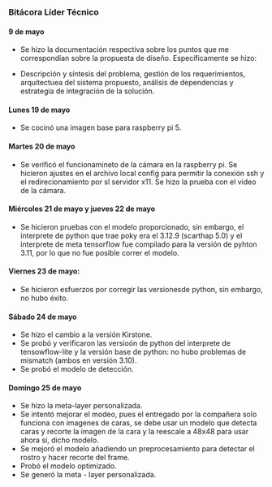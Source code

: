 ### Bitácora Líder Técnico

#### 9 de mayo

- Se hizo la documentación respectiva sobre los puntos que me correspondían sobre la propuesta de diseño. Específicamente se hizo: 

- Descripción y síntesis del problema, gestión de los requerimientos, arquitectuea del sistema propuesto, análisis de dependencias y estrategia de integración de la solución.


#### Lunes 19 de mayo 

- Se cocinó una imagen base para raspberry pi 5. 

#### Martes 20 de mayo 

- Se verificó el funcionamineto de la cámara en la raspberry pi. Se hicieron ajustes en el archivo local config para permitir la conexión ssh y el redirecionamiento por sl servidor x11. Se hizo la prueba con el video de la cámara.

#### Miércoles 21 de mayo y jueves 22 de mayo

- Se hicieron pruebas con el modelo proporcionado, sin embargo, el interprete de python que trae poky era el 3.12.9 (scarthap 5.0) y el interprete de meta tensorflow fue compilado para la versión de pyhton 3.11, por lo que no fue posible correr el modelo. 

#### Viernes 23 de mayo: 

- Se hicieron esfuerzos por corregir las versionesde python, sin embargo, no hubo éxito.
  
#### Sábado 24 de mayo

- Se hizo el cambio a la versión Kirstone.
- Se probó y verificaron las versioón de python del interprete de tensowflow-lite y la versión base de python: no hubo problemas de mismatch (ambos en versión 3.10).
- Se probó el modelo de detección.  
#### Domingo 25 de mayo 

- Se hizo la meta-layer personalizada.
- Se intentó mejorar el modeo, pues el entregado por la compañera solo funciona con imagenes de caras, se debe usar un modelo que detecta caras y recorte la imagen de la cara y la reescale a 48x48 para usar ahora sí, dicho modelo.
- Se mejoró el modelo añadiendo un preprocesamiento para detectar el rostro y hacer recorte del frame. 
- Probó el modelo optimizado.
- Se generó la meta - layer personalizada. 
